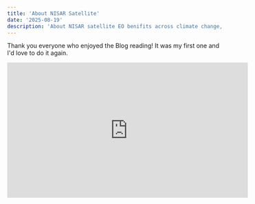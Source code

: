 ```yaml
---
title: 'About NISAR Satellite'
date: '2025-08-19'
description: 'About NISAR satellite EO benifits across climate change, disaster management, farm vegetation. How you can benifit from SAR images with clear ground truth.'
---
```


Thank you everyone who enjoyed the Blog reading! It was my first one and I'd love to do it again.

<iframe width="560" height="315" src="https://www.youtube.com/embed/DXJO3AraeMQ" frameborder="0" allow="accelerometer; autoplay; encrypted-media; gyroscope; picture-in-picture" allowfullscreen></iframe>
